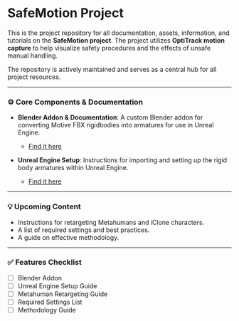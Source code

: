 
# SafeMotion Project

This is the project repository for all documentation, assets, information, and tutorials on the **SafeMotion project**. The project utilizes **OptiTrack motion capture** to help visualize safety procedures and the effects of unsafe manual handling.

The repository is actively maintained and serves as a central hub for all project resources.

-----

### ⚙️ Core Components & Documentation

  * **Blender Addon & Documentation**: A custom Blender addon for converting Motive FBX rigidbodies into armatures for use in Unreal Engine.

      * [Find it here](https://www.google.com/search?q=hyperlink)

  * **Unreal Engine Setup**: Instructions for importing and setting up the rigid body armatures within Unreal Engine.

      * [Find it here](https://www.google.com/search?q=hyperlink)

-----

### 💡 Upcoming Content

  * Instructions for retargeting Metahumans and iClone characters.
  * A list of required settings and best practices.
  * A guide on effective methodology.

-----

### ✅ Features Checklist

  * [ ] Blender Addon
  * [ ] Unreal Engine Setup Guide
  * [ ] Metahuman Retargeting Guide
  * [ ] Required Settings List
  * [ ] Methodology Guide
